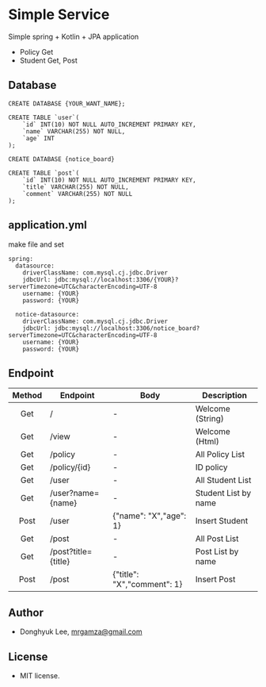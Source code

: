 # Simple Service
Simple spring + Kotlin + JPA application
- Policy Get 
- Student Get, Post

## Database
```mysql
CREATE DATABASE {YOUR_WANT_NAME};

CREATE TABLE `user`(
	`id` INT(10) NOT NULL AUTO_INCREMENT PRIMARY KEY,
	`name` VARCHAR(255) NOT NULL,
	`age` INT
);

CREATE DATABASE {notice_board}

CREATE TABLE `post`(
    `id` INT(10) NOT NULL AUTO_INCREMENT PRIMARY KEY,
    `title` VARCHAR(255) NOT NULL,
    `comment` VARCHAR(255) NOT NULL
);
```

## application.yml
make file and set
```properties
spring:
  datasource:
    driverClassName: com.mysql.cj.jdbc.Driver
    jdbcUrl: jdbc:mysql://localhost:3306/{YOUR}?serverTimezone=UTC&characterEncoding=UTF-8
    username: {YOUR}
    password: {YOUR}

  notice-datasource:
    driverClassName: com.mysql.cj.jdbc.Driver
    jdbcUrl: jdbc:mysql://localhost:3306/notice_board?serverTimezone=UTC&characterEncoding=UTF-8
    username: {YOUR}
    password: {YOUR}
```

## Endpoint
| Method | Endpoint            | Body                        | Description          |
|:------:|---------------------|-----------------------------|----------------------|
|  Get   | /                   | -                           | Welcome (String)     |
|  Get   | /view               | -                           | Welcome (Html)       |
|  Get   | /policy             | -                           | All Policy List      |
|  Get   | /policy/{id}        | -                           | ID policy            |
|  Get   | /user               | -                           | All Student List     |
|  Get   | /user?name={name}   | -                           | Student List by name |
|  Post  | /user               | {"name": "X","age": 1}      | Insert Student       |
|  Get   | /post               | -                           | All Post List        |
|  Get   | /post?title={title} | -                           | Post List by name    |
|  Post  | /post               | {"title": "X","comment": 1} | Insert Post          |

## Author
- Donghyuk Lee, mrgamza@gmail.com

## License
- MIT license.
